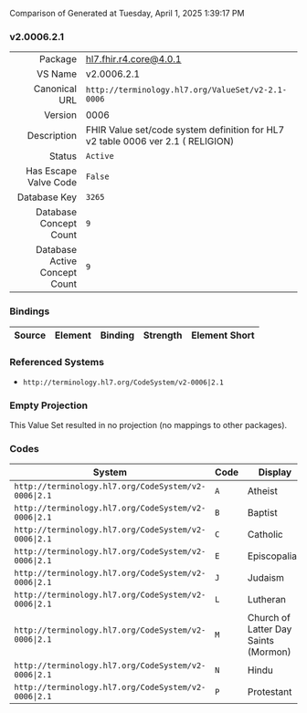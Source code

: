Comparison of 
Generated at Tuesday, April 1, 2025 1:39:17 PM

### v2.0006.2.1

|      |     |
| ---: | --- |
| Package | hl7.fhir.r4.core@4.0.1 |
| VS Name | v2.0006.2.1 |
| Canonical URL | `http://terminology.hl7.org/ValueSet/v2-2.1-0006` |
| Version | 0006 |
| Description | FHIR Value set/code system definition for HL7 v2 table 0006 ver 2.1 ( RELIGION) |
| Status | `Active` |
| Has Escape Valve Code | `False` |
| Database Key | `3265` |
| Database Concept Count | `9` |
| Database Active Concept Count | `9` |
### Bindings

| Source | Element | Binding | Strength | Element Short |
| ------ | ------- | ------- | -------- | ------------- |

### Referenced Systems

* `http://terminology.hl7.org/CodeSystem/v2-0006|2.1`
### Empty Projection

This Value Set resulted in no projection (no mappings to other packages).

### Codes

| System | Code | Display |
| ------ | ---- | ------- |
| `http://terminology.hl7.org/CodeSystem/v2-0006\|2.1` | `A` | Atheist |
| `http://terminology.hl7.org/CodeSystem/v2-0006\|2.1` | `B` | Baptist |
| `http://terminology.hl7.org/CodeSystem/v2-0006\|2.1` | `C` | Catholic |
| `http://terminology.hl7.org/CodeSystem/v2-0006\|2.1` | `E` | Episcopalian |
| `http://terminology.hl7.org/CodeSystem/v2-0006\|2.1` | `J` | Judaism |
| `http://terminology.hl7.org/CodeSystem/v2-0006\|2.1` | `L` | Lutheran |
| `http://terminology.hl7.org/CodeSystem/v2-0006\|2.1` | `M` | Church of Latter Day Saints (Mormon) |
| `http://terminology.hl7.org/CodeSystem/v2-0006\|2.1` | `N` | Hindu |
| `http://terminology.hl7.org/CodeSystem/v2-0006\|2.1` | `P` | Protestant |
